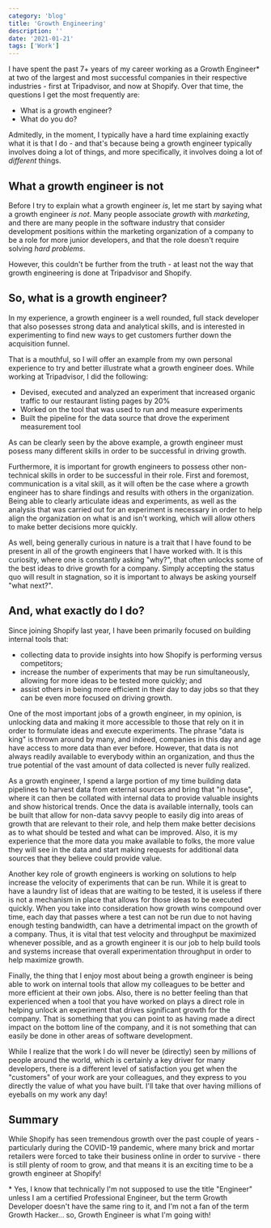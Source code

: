 ```yaml
---
category: 'blog'
title: 'Growth Engineering'
description: ''
date: '2021-01-21'
tags: ['Work']
---
```

I have spent the past 7+ years of my career working as a Growth Engineer* at two of the largest and most successful companies in their respective industries - first at Tripadvisor, and now at Shopify. Over that time, the questions I get the most frequently are:

-  What is a growth engineer?
-  What do you do?

Admitedly, in the moment, I typically have a hard time explaining exactly what it is that I do - and that's because being a growth engineer typically involves doing a lot of things, and more specifically, it involves doing a lot of *different* things.

## What a growth engineer is not

Before I try to explain what a growth engineer *is*, let me start by saying what a growth engineer *is not*. Many people associate *growth* with *marketing*, and there are many people in the software industry that consider development positions within the marketing organization of a company to be a role for more junior developers, and that the role doesn't require solving *hard problems*.

However, this couldn't be further from the truth - at least not the way that growth engineering is done at Tripadvisor and Shopify.

## So, what is a growth engineer?

In my experience, a growth engineer is a well rounded, full stack developer that also posesses strong data and analytical skills, and is interested in experimenting to find new ways to get customers further down the acquisition funnel.

That is a mouthful, so I will offer an example from my own personal experience to try and better illustrate what a growth engineer does. While working at Tripadvisor, I did the following:

- Devised, executed and analyzed an experiment that increased organic traffic to our restaurant listing pages by 20%
- Worked on the tool that was used to run and measure experiments
- Built the pipeline for the data source that drove the experiment measurement tool

As can be clearly seen by the above example, a growth engineer must posess many different skills in order to be successful in driving growth.

Furthermore, it is important for growth engineers to possess other non-technical skills in order to be successful in their role. First and foremost, communication is a vital skill, as it will often be the case where a growth engineer has to share findings and results with others in the organization. Being able to clearly articulate ideas and experiments, as well as the analysis that was carried out for an experiment is necessary in order to help align the organization on what is and isn't working, which will allow others to make better decisions more quickly.

As well, being generally curious in nature is a trait that I have found to be present in all of the growth engineers that I have worked with. It is this curiosity, where one is constantly asking "why?", that often unlocks some of the best ideas to drive growth for a company. Simply accepting the status quo will result in stagnation, so it is important to always be asking yourself "what next?".

## And, what exactly do I do?

Since joining Shopify last year, I have been primarily focused on building internal tools that:

- collecting data to provide insights into how Shopify is performing versus competitors;
- increase the number of experiments that may be run simultaneously, allowing for more ideas to be tested more quickly; and 
- assist others in being more efficient in their day to day jobs so that they can be even more focused on driving growth.

One of the most important jobs of a growth engineer, in my opinion, is unlocking data and making it more accessible to those that rely on it in order to formulate ideas and execute experiments. The phrase "data is king" is thrown around by many, and indeed, companies in this day and age have access to more data than ever before. However, that data is not always readily available to everybody within an organization, and thus the true potential of the vast amount of data collected is never fully realized.

As a growth engineer, I spend a large portion of my time building data pipelines to harvest data from external sources and bring that "in house", where it can then be collated with internal data to provide valuable insights and show historical trends. Once the data is available internally, tools can be built that allow for non-data savvy people to easily dig into areas of growth that are relevant to their role, and help them make better decisions as to what should be tested and what can be improved. Also, it is my experience that the more data you make available to folks, the more value they will see in the data and start making requests for additional data sources that they believe could provide value.

Another key role of growth engineers is working on solutions to help increase the velocity of experiments that can be run. While it is great to have a laundry list of ideas that are waiting to be tested, it is useless if there is not a mechanism in place that allows for those ideas to be executed quickly. When you take into consideration how growth wins compound over time, each day that passes where a test can not be run due to not having enough testing bandwidth, can have a detrimental impact on the growth of a company. Thus, it is vital that test velocity and throughput be maximized whenever possible, and as a growth engineer it is our job to help build tools and systems increase that overall experimentation throughput in order to help maximize growth.

Finally, the thing that I enjoy most about being a growth engineer is being able to work on internal tools that allow my colleagues to be better and more efficient at their own jobs. Also, there is no better feeling than that experienced when a tool that you have worked on plays a direct role in helping unlock an experiment that drives significant growth for the company. That is something that you can point to as having made a direct impact on the bottom line of the company, and it is not something that can easily be done in other areas of software development.

While I realize that the work I do will never be (directly) seen by millions of people around the world, which is certainly a key driver for many developers, there is a different level of satisfaction you get when the "customers" of your work are your colleagues, and they express to you directly the value of what you have built. I'll take that over having millions of eyeballs on my work any day!

## Summary

While Shopify has seen tremendous growth over the past couple of years - particularly during the COVID-19 pandemic, where many brick and mortar retailers were forced to take their business online in order to survive - there is still plenty of room to grow, and that means it is an exciting time to be a growth engineer at Shopify!

<div class="text-xs text-gray-400">
* Yes, I know that technically I'm not supposed to use the title "Engineer" unless I am a certified Professional Engineer, but the term Growth Developer doesn't have the same ring to it, and I'm not a fan of the term Growth Hacker... so, Growth Engineer is what I'm going with!
</div>

